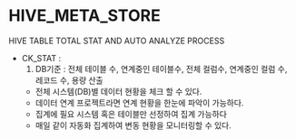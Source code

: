 # HIVE_META_STORE
HIVE TABLE TOTAL STAT AND AUTO ANALYZE PROCESS

- CK_STAT : 
   1. DB기준 : 전체 테이블 수, 연계중인 테이블수, 전체 컬럼수, 연계중인 컬럼 수, 레코드 수, 용량 산출 
  - 전체 시스템(DB)별 데이터 현황을 체크 할 수 있다.  
  - 데이터 연계 프로젝트라면 연계 현황을 한눈에 파악이 가능하다. 
  - 집계에 필요 시스템 혹은 테이블만 선정하여 집계 가능하다
  - 매일 같이 자동화 집계하여 변동 현황을 모니터링할 수 있다.
  

